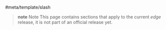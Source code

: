 #meta/template/slash
> **note** Note
> This page contains sections that apply to the current _edge_ release, it is not part of an official release yet.

